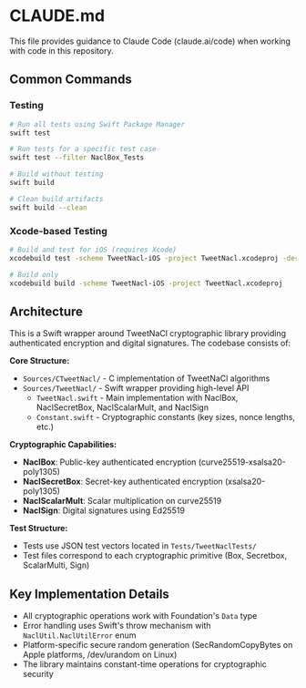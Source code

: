 # CLAUDE.md

This file provides guidance to Claude Code (claude.ai/code) when working with code in this repository.

## Common Commands

### Testing
```bash
# Run all tests using Swift Package Manager
swift test

# Run tests for a specific test case
swift test --filter NaclBox_Tests

# Build without testing
swift build

# Clean build artifacts
swift build --clean
```

### Xcode-based Testing
```bash
# Build and test for iOS (requires Xcode)
xcodebuild test -scheme TweetNacl-iOS -project TweetNacl.xcodeproj -destination 'platform=iOS Simulator,name=iPhone 15'

# Build only
xcodebuild build -scheme TweetNacl-iOS -project TweetNacl.xcodeproj
```

## Architecture

This is a Swift wrapper around TweetNaCl cryptographic library providing authenticated encryption and digital signatures. The codebase consists of:

**Core Structure:**
- `Sources/CTweetNacl/` - C implementation of TweetNaCl algorithms
- `Sources/TweetNacl/` - Swift wrapper providing high-level API
  - `TweetNacl.swift` - Main implementation with NaclBox, NaclSecretBox, NaclScalarMult, and NaclSign
  - `Constant.swift` - Cryptographic constants (key sizes, nonce lengths, etc.)

**Cryptographic Capabilities:**
- **NaclBox**: Public-key authenticated encryption (curve25519-xsalsa20-poly1305)
- **NaclSecretBox**: Secret-key authenticated encryption (xsalsa20-poly1305)
- **NaclScalarMult**: Scalar multiplication on curve25519
- **NaclSign**: Digital signatures using Ed25519

**Test Structure:**
- Tests use JSON test vectors located in `Tests/TweetNaclTests/`
- Test files correspond to each cryptographic primitive (Box, Secretbox, ScalarMulti, Sign)

## Key Implementation Details

- All cryptographic operations work with Foundation's `Data` type
- Error handling uses Swift's throw mechanism with `NaclUtil.NaclUtilError` enum
- Platform-specific secure random generation (SecRandomCopyBytes on Apple platforms, /dev/urandom on Linux)
- The library maintains constant-time operations for cryptographic security
